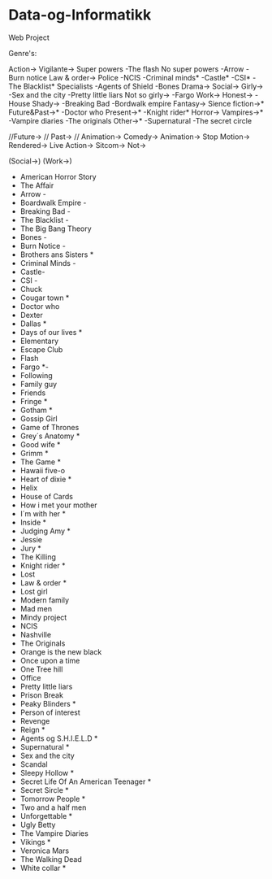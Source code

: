 Data-og-Informatikk
===================

Web Project

Genre's:

Action->
  Vigilante->
    Super powers
      -The flash
    No super powers
      -Arrow
      -Burn notice
  Law & order->
    Police
      -NCIS
      -Criminal minds*
      -Castle*
      -CSI*
      -The Blacklist*
    Specialists
      -Agents of Shield
      -Bones
Drama->
  Social->
    Girly->
      -Sex and the city
      -Pretty little liars
    Not so girly->
      -Fargo
  Work->
    Honest->
      -House
    Shady->
      -Breaking Bad
      -Bordwalk empire
Fantasy->
  Sience fiction->*
    Future&Past->*
      -Doctor who
    Present->*
      -Knight rider*
  Horror->
    Vampires->*
      -Vampire diaries
      -The originals
    Other->*
      -Supernatural
      -The secret circle
    
  //Future->
  // Past->
  // Animation->
Comedy->
  Animation->
    Stop Motion->
    Rendered->
  Live Action->
    Sitcom->
    Not->
  
  (Social->)
  (Work->)
  
  
- American Horror Story       
- The Affair    
- Arrow           -
- Boardwalk Empire     -
- Breaking Bad        -
- The Blacklist       -
- The Big Bang Theory 
- Bones           -
- Burn Notice    -
- Brothers ans Sisters   *
- Criminal Minds    -
- Castle-
- CSI   -
- Chuck    
- Cougar town   *
- Doctor who   
- Dexter   
- Dallas    *
- Days of our lives  *
- Elementary  
- Escape Club  
- Flash           
- Fargo   *-
- Following   
- Family guy    
- Friends 
- Fringe   *
- Gotham   *
- Gossip Girl    
- Game of Thrones   
- Grey´s Anatomy    *
- Good wife   *
- Grimm   *
- The Game * 
- Hawaii five-o   
- Heart of dixie   *
- Helix    
- House of Cards        
- How i met your mother 
- I´m with her  *
- Inside   *
- Judging Amy   *
- Jessie   
- Jury    *
- The Killing  
- Knight rider  *
- Lost        
- Law & order *
- Lost girl 
- Modern family
- Mad men 
- Mindy project
- NCIS            
- Nashville 
- The Originals 
- Orange is the new black 
- Once upon a time       
- One Tree hill         
- Office     
- Pretty little liars    
- Prison Break            
- Peaky Blinders   *
- Person of interest
- Revenge  
- Reign    *
- Agents og S.H.I.E.L.D   *
- Supernatural          *
- Sex and the city     
- Scandal               
- Sleepy Hollow        *
- Secret Life Of An American Teenager *
- Secret Sircle  *
- Tomorrow People   *
- Two and a half men  
- Unforgettable  *
- Ugly Betty         
- The Vampire Diaries  
- Vikings              *
- Veronica Mars       
- The Walking Dead      
- White collar         *

